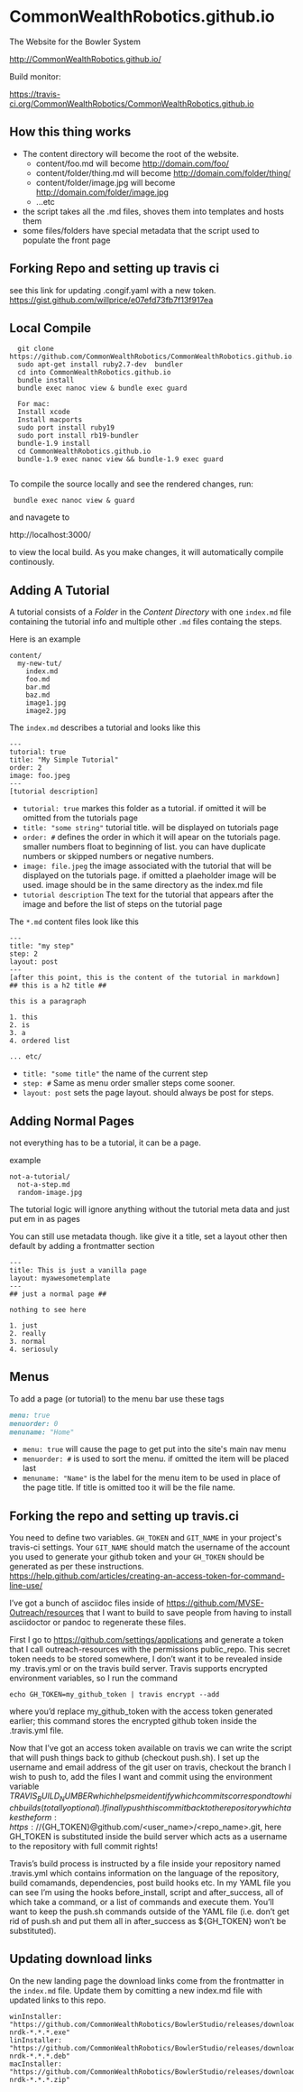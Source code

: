 CommonWealthRobotics.github.io
========================

The Website for the Bowler System

http://CommonWealthRobotics.github.io/

Build monitor:

https://travis-ci.org/CommonWealthRobotics/CommonWealthRobotics.github.io

## How this thing works ##
* The content directory will become the root of the website.
  - content/foo.md will become http://domain.com/foo/
  - content/folder/thing.md will become http://domain.com/folder/thing/
  - content/folder/image.jpg will become http://domain.com/folder/image.jpg
  - ...etc
* the script takes all the .md files, shoves them into templates and hosts them
* some files/folders have special metadata that the script used to populate the front page

## Forking Repo and setting up travis ci ##
see this link for updating .congif.yaml with a new token. https://gist.github.com/willprice/e07efd73fb7f13f917ea

## Local Compile ##
```
  git clone https://github.com/CommonWealthRobotics/CommonWealthRobotics.github.io.git
  sudo apt-get install ruby2.7-dev  bundler
  cd into CommonWealthRobotics.github.io
  bundle install
  bundle exec nanoc view & bundle exec guard
  
  For mac:
  Install xcode
  Install macports
  sudo port install ruby19
  sudo port install rb19-bundler
  bundle-1.9 install
  cd CommonWealthRobotics.github.io
  bundle-1.9 exec nanoc view && bundle-1.9 exec guard


```
To compile the source locally and see the rendered changes, run:
```
 bundle exec nanoc view & guard
```
and navagete to 

http://localhost:3000/

to view the local build. As you make changes, it will automatically compile continously. 

## Adding A Tutorial ##
A tutorial consists of a *Folder* in the *Content Directory* with one `index.md` file containing the tutorial info and multiple other `.md` files containg the steps.

Here is an example
```
content/
  my-new-tut/
    index.md
    foo.md
    bar.md
    baz.md
    image1.jpg
    image2.jpg
```

The `index.md` describes a tutorial and looks like this
```
---
tutorial: true
title: "My Simple Tutorial"
order: 2
image: foo.jpeg
---
[tutorial description]
```
* `tutorial: true` markes this folder as a tutorial. if omitted it will be omitted from the tutorials page
* `title: "some string"` tutorial title. will be displayed on tutorials page
* `order: #` defines the order in which it will apear on the tutorials page. smaller numbers float to beginning of list. you can have duplicate numbers or skipped numbers or negative numbers.
* `image: file.jpeg` the image associated with the tutorial that will be displayed on the tutorials page. if omitted a plaeholder image will be used. image should be in the same directory as the index.md file
* `tutorial description` The text for the tutorial that appears after the image and before the list of steps on the tutorial page


The `*.md` content files look like this

```
---
title: "my step"
step: 2
layout: post
---
[after this point, this is the content of the tutorial in markdown]
## this is a h2 title ##

this is a paragraph

1. this
2. is
3. a
4. ordered list

... etc/

```

* `title: "some title"` the name of the current step
* `step: #` Same as menu order smaller steps come sooner.
* `layout: post` sets the page layout. should always be post for steps.

## Adding Normal Pages ##
not everything has to be a tutorial, it can be a page.

example
```
not-a-tutorial/
  not-a-step.md
  random-image.jpg
```

The tutorial logic will ignore anything without the tutorial meta data and just put em in as pages

You can still use metadata though. like give it a title, set a layout other then default by adding a frontmatter section

```
---
title: This is just a vanilla page
layout: myawesometemplate
---
## just a normal page ##

nothing to see here

1. just
2. really
3. normal
4. seriosuly
```

## Menus ##

To add a page (or tutorial) to the menu bar use these tags
``` markdown
menu: true
menuorder: 0
menuname: "Home"
```
* `menu: true` will cause the page to get put into the site's main nav menu
* `menuorder: #` is used to sort the menu. if omitted the item will be placed last
* `menuname: "Name"` is the label for the menu item to be used in place of the page title. If title is omitted too it will be the file name.

## Forking the repo and setting up travis.ci ##
You need to define two variables. `GH_TOKEN` and `GIT_NAME` in your project's travis-ci settings.
Your `GIT_NAME` should match the username of the account you used to generate your github token and your `GH_TOKEN` should be generated as per these instructions. https://help.github.com/articles/creating-an-access-token-for-command-line-use/

I’ve got a bunch of asciidoc files inside of https://github.com/MVSE-Outreach/resources that I want to build to save people from having to install asciidoctor or pandoc to regenerate these files.

First I go to https://github.com/settings/applications and generate a token that I call outreach-resources with the permissions public_repo. This secret token needs to be stored somewhere, I don’t want it to be revealed inside my .travis.yml or on the travis build server. Travis supports encrypted environment variables, so I run the command 
```
echo GH_TOKEN=my_github_token | travis encrypt --add 
```
where you’d replace my_github_token with the access token generated earlier; this command stores the encrypted github token inside the .travis.yml file.

Now that I’ve got an access token available on travis we can write the script that will push things back to github (checkout push.sh). I set up the username and email address of the git user on travis, checkout the branch I wish to push to, add the files I want and commit using the environment variable $TRAVIS_BUILD_NUMBER which helps me identify which commits correspond to which builds (totally optional). I finally push this commit back to the repository which takes the form: https://${GH_TOKEN}@github.com/<user_name>/<repo_name>.git, here GH_TOKEN is substituted inside the build server which acts as a username to the repository with full commit rights!

Travis’s build process is instructed by a file inside your repository named .travis.yml which contains information on the language of the repository, build comamands, dependencies, post build hooks etc. In my YAML file you can see I’m using the hooks before_install, script and after_success, all of which take a command, or a list of commands and execute them. You’ll want to keep the push.sh commands outside of the YAML file (i.e. don’t get rid of push.sh and put them all in after_success as ${GH_TOKEN} won’t be substituted).

## Updating download links ##

On the new landing page the download links come from the frontmatter in the `index.md` file.
Update them by comitting a new index.md file with updated links to this repo.
```
winInstaller: "https://github.com/CommonWealthRobotics/BowlerStudio/releases/download/*.*.*/Windows-nrdk-*.*.*.exe"
linInstaller: "https://github.com/CommonWealthRobotics/BowlerStudio/releases/download/*.*.*/Ubuntu-nrdk-*.*.*.deb"
macInstaller: "https://github.com/CommonWealthRobotics/BowlerStudio/releases/download/*.*.*/MacOSX-nrdk-*.*.*.zip"
```

